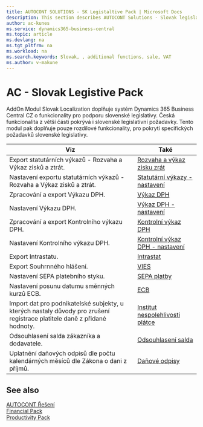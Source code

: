 ```yaml
---
title: AUTOCONT SOLUTIONS - SK Legistaltive Pack | Microsoft Docs
description: This section describes AUTOCONT Solutions - Slovak legislation
author: ac-kunes
ms.service: dynamics365-business-central
ms.topic: article
ms.devlang: na
ms.tgt_pltfrm: na
ms.workload: na
ms.search.keywords: Slovak, , additional functions, sale, VAT
ms.author: v-makune
---
```


# AC - Slovak Legistive Pack

AddOn Modul Slovak Localization doplňuje systém Dynamics 365 Business Central CZ o funkcionality pro podporu slovenské legislativy. Česká funkcionalita z větší části pokrývá i slovenské legislativní požadavky. Tento modul pak doplňuje pouze rozdílové funkcionality, pro pokrytí specifických požadavků slovenské legislativy.

|Viz|Také|
|-|-|
|Export statutárních výkazů - Rozvaha a Výkaz zisků a ztrát.|[Rozvaha a výkaz zisku zrát](ac-sk-balance-sheet-income-statement.md)|
|Nastavení exportu statutárních výkazů - Rozvaha a Výkaz zisků a ztrát.|[Statutární výkazy - nastavení](ac-sk-balance-sheet-income-statement-setup.md)|
|Zpracování a export Výkazu DPH.|[Výkaz DPH](ac-sk-vat-statement-export.md)|
|Nastavení Výkazu DPH.|[Výkaz DPH - nastavení](ac-sk-vat-statement-setup.md)|
|Zpracování a export Kontrolního výkazu DPH.|[Kontrolní výkaz DPH](ac-sk-vat-check-report-export.md)|
|Nastavení Kontrolního výkazu DPH.|[Kontrolní výkaz DPH - nastavení](ac-sk-vat-check-report-setup.md)|
|Export Intrastatu.|[Intrastat](ac-sk-intrastat.md)|
|Export Souhrnného hlášení.|[VIES](ac-sk-vies.md)|
|Nastavení SEPA platebního styku.|[SEPA platby](ac-sk-sepa.md)|
|Nastavení posunu datumu směnných kurzů ECB.|[ECB](ac-sk-ECB.md)|
|Import dat pro podnikatelské subjekty, u kterých nastaly důvody pro zrušení registrace platitele daně z přidané hodnoty.|[Institut nespolehlivosti plátce](ac-sk-unreability-payer.md)|
|Odsouhlasení salda zákazníka a dodavatele.|[Odsouhlasení salda](ac-sk-balance-reconciliation.md)|
|Uplatnění daňových odpisů dle počtu kalendárných měsíců dle Zákona o dani z příjmů.|[Daňové odpisy](ac-sk-tax-depreciation.md)|

## See also

[AUTOCONT Řešení](../index.md)  
[Financial Pack](../AC-FinancialPack/ac-finance-pack.md)  
[Productivity Pack](../AC-ProductivityPack/ac-productivity-pack.md)
